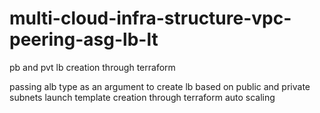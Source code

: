 # multi-cloud-infra-structure-vpc-peering-asg-lb-lt

pb and pvt lb creation through terraform

passing alb type as an argument to create lb based on public and private subnets
launch template creation through terraform
auto scaling